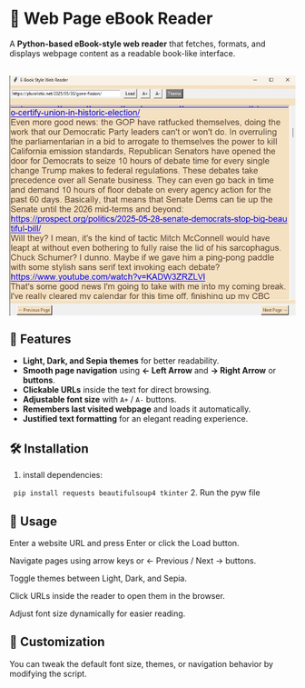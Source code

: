 # 📖 Web Page eBook Reader

A **Python-based eBook-style web reader** that fetches, formats, and displays webpage content as a readable book-like interface.


</br>
<img src="https://github.com/adegard/webreader/blob/main/Immagine 2025-06-12 120020.jpg"  align="center">

## 🚀 Features
- **Light, Dark, and Sepia themes** for better readability.
- **Smooth page navigation** using **← Left Arrow** and **→ Right Arrow** or **buttons**.
- **Clickable URLs** inside the text for direct browsing.
- **Adjustable font size** with `A+` / `A-` buttons.
- **Remembers last visited webpage** and loads it automatically.
- **Justified text formatting** for an elegant reading experience.

## 🛠 Installation
1. install dependencies:
   
``` pip install requests beautifulsoup4 tkinter```
2. Run the pyw file

## 🎯 Usage
Enter a website URL and press Enter or click the Load button.

Navigate pages using arrow keys or ← Previous / Next → buttons.

Toggle themes between Light, Dark, and Sepia.

Click URLs inside the reader to open them in the browser.

Adjust font size dynamically for easier reading.

## 🎨 Customization
You can tweak the default font size, themes, or navigation behavior by modifying the script.
